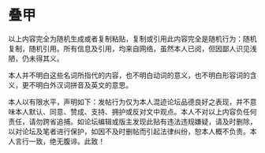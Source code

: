 # 叠甲

以上内容完全为随机生成或者复制粘贴，复制或引用此内容完全是随机行为：随机复制，随机引用。所有信息及引用，均来自网络，虽然本人已阅，但因鄙人识见浅陋，仍未得其义。

本人并不明白这些名词所指代的内容，也不明白动词的意义，也不明白形容词的含义，更不明白外汉词拼音及英文的意思。

本人以有限水平，声明如下：发帖行为仅为本人混迹论坛品德良好之表现，并不意味本人默认、同意、赞成、支持、拥护或反对文中观点。本人不对以上内容负任何责任，请勿跨省追捕。如论坛编辑或版主发现此贴有违法违规嫌疑，请及时删除，以对论坛及笔者进行保护，如因不及时删帖而引起法律纠纷，恕本人概不负责。本人言行一致，绝无腹诽。此致！
